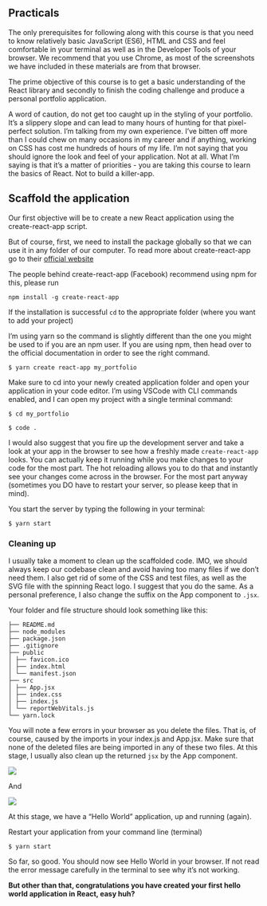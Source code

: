 
## Practicals

The only prerequisites for following along with this course is that you need to know relatively basic JavaScript (ES6), HTML and CSS and feel comfortable in your terminal as well as in the Developer Tools of your browser. We recommend that you use Chrome, as most of the screenshots we have included in these materials are from that browser.

The prime objective of this course is to get a basic understanding of the React library and secondly to finish the coding challenge and produce a personal portfolio application.

A word of caution, do not get too caught up in the styling of your portfolio. It’s a slippery slope and can lead to many hours of hunting for that pixel-perfect solution. I’m talking from my own experience. I’ve bitten off more than I could chew on many occasions in my career and if anything, working on CSS has cost me hundreds of hours of my life. I’m not saying that you should ignore the look and feel of your application. Not at all. What I’m saying is that it’s a matter of priorities - you are taking this course to learn the basics of React. Not to build a killer-app.

## Scaffold the application

Our first objective will be to create a new React application using the create-react-app script.

But of course, first, we need to install the package globally so that we can use it in any folder of our computer. To read more about create-react-app go to their [official website](https://create-react-app.dev/)

The people behind create-react-app (Facebook) recommend using npm for this, please run
```
npm install -g create-react-app
```
If the installation is successful `cd` to the appropriate folder (where you want to add your project)

I’m using yarn so the command is slightly different than the one you might be used to if you are an npm user. If you are using npm, then head over to the official documentation in order to see the right command.
```
$ yarn create react-app my_portfolio
```
Make sure to cd into your newly created application folder and open your application in your code editor. I’m using VSCode with CLI commands enabled, and I can open my project with a single terminal command:
```
$ cd my_portfolio

$ code .
```
I would also suggest that you fire up the development server and take a look at your app in the browser to see how a freshly made `create-react-app` looks. You can actually keep it running while you make changes to your code for the most part. The hot reloading allows you to do that and instantly see your changes come across in the browser. For the most part anyway (sometimes you DO have to restart your server, so please keep that in mind).

You start the server by typing the following in your terminal:
```
$ yarn start
```
### Cleaning up

I usually take a moment to clean up the scaffolded code. IMO, we should always keep our codebase clean and avoid having too many files if we don’t need them. I also get rid of some of the CSS and test files, as well as the SVG file with the spinning React logo. I suggest that you do the same. As a personal preference, I also change the suffix on the App component to `.jsx`.

Your folder and file structure should look something like this:
```
├── README.md
├── node_modules
├── package.json
├── .gitignore
├── public
│ ├── favicon.ico
│ ├── index.html
│ └── manifest.json
├── src
│ ├── App.jsx
│ ├── index.css    
│ ├── index.js    
│ └── reportWebVitals.js  
└── yarn.lock
```
You will note a few errors in your browser as you delete the files. That is, of course, caused by the imports in your index.js and App.jsx. Make sure that none of the deleted files are being imported in any of these two files. At this stage, I usually also clean up the returned `jsx` by the App component.

![](https://cdn.fs.teachablecdn.com/ADNupMnWyR7kCWRvm76Laz/resize=width:2500/https://www.filepicker.io/api/file/oV6W8qU2RjWEjSSLg1IA)

And

![](https://cdn.fs.teachablecdn.com/ADNupMnWyR7kCWRvm76Laz/resize=width:2500/https://www.filepicker.io/api/file/tU8aWGHTTbOhmnPXQayu)

At this stage, we have a “Hello World” application, up and running (again).

Restart your application from your command line (terminal)
```
$ yarn start
```
So far, so good. You should now see Hello World in your browser. If not read the error message carefully in the terminal to see why it’s not working.

**But other than that, congratulations you have created your first hello world application in React, easy huh?**